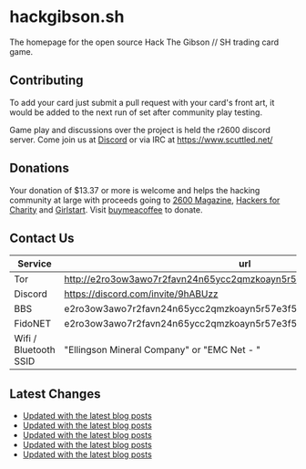 # hackgibson.sh
The homepage for the open source Hack The Gibson // SH trading card game.


## Contributing

To add your card just submit a pull request with your card's front art, it would be added to the next run of set after community play testing.

Game play and discussions over the project is held the r2600 discord server. Come join us at [Discord](https://discord.com/invite/9hABUzz) or via IRC at https://www.scuttled.net/


## Donations

Your donation of $13.37 or more is welcome and helps the hacking community at large with proceeds going to [2600 Magazine](https://2600.com/), [Hackers for Charity](https://hackersforcharity.org) and [Girlstart](https://girlstart.org).  Visit [buymeacoffee](https://www.buymeacoffee.com/hackgibson.sh) to donate.


## Contact Us

Service | url
-|-
Tor | http://e2ro3ow3awo7r2favn24n65ycc2qmzkoayn5r57e3f56nvjwdcgg32ad.onion
Discord | https://discord.com/invite/9hABUzz
BBS | e2ro3ow3awo7r2favn24n65ycc2qmzkoayn5r57e3f56nvjwdcgg32ad.onion:23
FidoNET | e2ro3ow3awo7r2favn24n65ycc2qmzkoayn5r57e3f56nvjwdcgg32ad.onion:24554
Wifi / Bluetooth SSID | "Ellingson Mineral Company" or "EMC Net - <fidonet address>"

## Latest Changes
<!-- BLOG-POST-LIST:START -->
- [Updated with the latest blog posts](https://github.com/DFW2600/hackgibson.sh/commit/a59fe1e0e1f9c1aa15c681a0be1cd735f9ca7461)
- [Updated with the latest blog posts](https://github.com/DFW2600/hackgibson.sh/commit/0ba371603cd96d127d0b5cbab73543f21a9a2baa)
- [Updated with the latest blog posts](https://github.com/DFW2600/hackgibson.sh/commit/93027b6ffbb24dc17b0fa8c7ab6fb941a11887ea)
- [Updated with the latest blog posts](https://github.com/DFW2600/hackgibson.sh/commit/dab62ef0c52af2f27b14c30f000d48802c6a8f5c)
- [Updated with the latest blog posts](https://github.com/DFW2600/hackgibson.sh/commit/9b16bfbfc4c7226c7a5d34140f4b254d2cfb3ecc)
<!-- BLOG-POST-LIST:END -->

